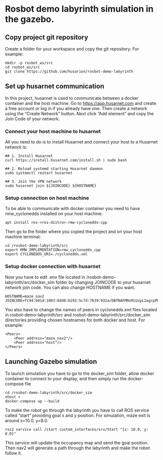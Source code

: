 # Rosbot demo labyrinth simulation in the gazebo.
## Copy project git repository
Create a folder for your workspace and copy the git repository. For example:
```
mkdir -p rosbot_ws/src
cd rosbot_ws/src
git clone https://github.com/husarion/rosbot-demo-labyrinth
```
## Set up husarnet communication
In this project, husarnet is used to communicate between a docker container and the host machine. Go to https://app.husarnet.com and create a free account or log in if you already have one. Then create a network using the “Create Network” button. Next click “Add element” and copy the Join Code of your network.
### Connect your host machine to husarnet
All you need to do is to install Husarnet and connect your host to a Husarnet network is:
```
## 1. Install Husarnet
curl https://install.husarnet.com/install.sh | sudo bash

## 2. Reload systemd starting Husarnet daemon
sudo systemctl restart husarnet

## 3. Join the VPN network
sudo husarnet join ${JOINCODE} ${HOSTNAME}
```
### Setup connection on host machine
To be able to communicate with docker container you need to have rmw_cyclonedds installed on your host machine:
```
apt install ros-<ros-distro>-rmw-cyclonedds-cpp
```
Then go to the folder where you copied the project and on your host machine terminal:
```
cd /rosbot-demo-labyrinth/src
export RMW_IMPLEMENTATION=rmw_cyclonedds_cpp
export CYCLONEDDS_URI=./cyclonedds.xml
```

### Setup docker connection with husarnet
Now you have to edit .env file located in /rosbot-demo-labyrinth/src/docker_sim folder by changing JOINCODE to your husarnet network join code. You can also change HOSTNAME if you want. 
```
HOSTNAME=maze_nav2
JOINCODE=fc94:b01d:1803:8dd8:b293:5c7d:7639:932a/DBfNAFMNsMiUvpL2agcpPR
```
You also have to change the names of peers in cyclonedds.xml files located in rosbot-demo-labyrinth/src and rosbot-demo-labyrinth/src/docker_sim directories providing chosen hostnames for both docker and host. For example:
```
<Peers>
	<Peer address="maze_nav2"/>
	<Peer address="host"/>
</Peers>
```

## Launching Gazebo simulation 
To launch simulation you have to go to the docker_sim folder, allow docker container to connect to your display, and then simply run the docker-compose file
```
cd /rosbot-demo-labyrinth/src/docker_sim
xhost +
docker-compose up --build
```

To make the robot go through the labyrinth you have to call ROS service called “start” providing goal x and y position. 
For simulation, maze exit is around x=10.0, y=8.0. 
```
ros2 service call /start custom_interfaces/srv/Start "{x: 10.0, y: 8.0}"
```
This service will update the occupancy map and send the goal position. Then nav2 will generate a path through the labyrinth and make the robot follow it.